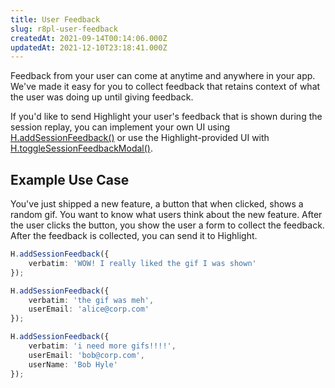 ```yaml
---
title: User Feedback
slug: r8pl-user-feedback
createdAt: 2021-09-14T00:14:06.000Z
updatedAt: 2021-12-10T23:18:41.000Z
---
```


Feedback from your user can come at anytime and anywhere in your app. We've made it easy for you to collect feedback that retains context of what the user was doing up until giving feedback.

If you'd like to send Highlight your user's feedback that is shown during the session replay, you can implement your own UI using [H.addSessionFeedback()](docId\:FEEtK8IV4hrZOnq0WqPAo) or use the Highlight-provided UI with [H.toggleSessionFeedbackModal()](docId\:N1KBlhbp5wzBRPeorClJ_).

## Example Use Case

You've just shipped a new feature, a button that when clicked, shows a random gif. You want to know what users think about the new feature. After the user clicks the button, you show the user a form to collect the feedback. After the feedback is collected, you can send it to Highlight.

```typescript
H.addSessionFeedback({
    verbatim: 'WOW! I really liked the gif I was shown'
});

H.addSessionFeedback({
    verbatim: 'the gif was meh',
    userEmail: 'alice@corp.com'
});

H.addSessionFeedback({
    verbatim: 'i need more gifs!!!!',
    userEmail: 'bob@corp.com',
    userName: 'Bob Hyle'
});
```

